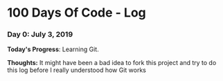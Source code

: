 # 100 Days Of Code - Log

### Day 0: July 3, 2019


**Today's Progress**: Learning Git.

**Thoughts:** It might have been a bad idea to fork this project and try to do this log before I really understood how Git works


<!--**Link to work:** [Calculator App](http://www.example.com) -->